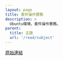 ```yaml
---
layout: page
title: 套件操作實務
description: >
  Ubuntu環境，套件操作實務。
parent:
  title: 主題
  url: '/read/subject'
---
```


[原始連結](http://www.ubuntu-tw.org/modules/newbb/viewtopic.php?post_id=333562#forumpost333562)
